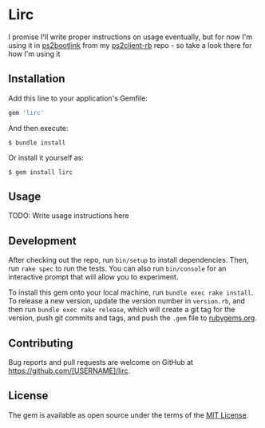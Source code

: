 # Lirc

I promise I'll write proper instructions on usage eventually, but for now I'm
using it in
[ps2bootlink](https://github.com/telyn/ps2client-rb/blob/master/bin/ps2bootlink)
from my [ps2client-rb](https://github.com/telyn/ps2client-rb) repo - so take a
look there for how I'm using it

## Installation

Add this line to your application's Gemfile:

```ruby
gem 'lirc'
```

And then execute:

    $ bundle install

Or install it yourself as:

    $ gem install lirc

## Usage

TODO: Write usage instructions here

## Development

After checking out the repo, run `bin/setup` to install dependencies. Then, run `rake spec` to run the tests. You can also run `bin/console` for an interactive prompt that will allow you to experiment.

To install this gem onto your local machine, run `bundle exec rake install`. To release a new version, update the version number in `version.rb`, and then run `bundle exec rake release`, which will create a git tag for the version, push git commits and tags, and push the `.gem` file to [rubygems.org](https://rubygems.org).

## Contributing

Bug reports and pull requests are welcome on GitHub at https://github.com/[USERNAME]/lirc.


## License

The gem is available as open source under the terms of the [MIT License](https://opensource.org/licenses/MIT).
